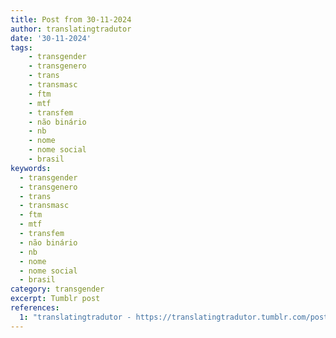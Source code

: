 ```yaml
---
title: Post from 30-11-2024
author: translatingtradutor
date: '30-11-2024'
tags:
    - transgender
    - transgenero
    - trans
    - transmasc
    - ftm
    - mtf
    - transfem
    - não binário
    - nb
    - nome
    - nome social
    - brasil
keywords:
  - transgender
  - transgenero
  - trans
  - transmasc
  - ftm
  - mtf
  - transfem
  - não binário
  - nb
  - nome
  - nome social
  - brasil
category: transgender
excerpt: Tumblr post
references:
  1: "translatingtradutor - https://translatingtradutor.tumblr.com/post/768621484781535233/%C3%A9-poss%C3%ADvel-incluir-o-meu-nome-social-no-cpf-em"
---
```


